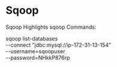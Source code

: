 # Sqoop
Sqoop Highlights
sqoop Commands:

sqoop list-databases \
  --connect "jdbc:mysql://ip-172-31-13-154"\
  --username=sqoopuser \
  --password=NHkkP876rp
